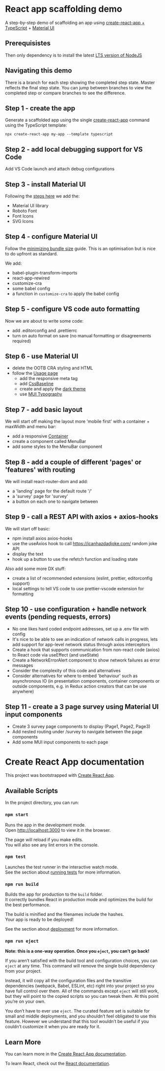# React app scaffolding demo

A step-by-step demo of scaffolding an app using [create-react-app + TypeScript](https://create-react-app.dev/docs/adding-typescript/#installation) + [Material UI](https://material-ui.com/)

## Prerequisistes

Then only dependency is to install the latest [LTS version of NodeJS](https://nodejs.org/en/download/)

## Navigating this demo

There is a branch for each step showing the completed step state. Master reflects the final step state. You can jump between branches to view the completed step or compare branches to see the difference.

## Step 1 - create the app

Generate a scaffolded app using the single [create-react-app](https://create-react-app.dev/) command using the TypeScript template:

```
npx create-react-app my-app --template typescript
```

## Step 2 - add local debugging support for VS Code

Add VS Code launch and attach debug configurations

## Step 3 - install Material UI

Following the [steps here](https://material-ui.com/getting-started/installation/) we add the:

- Material UI library
- Roboto Font
- Font Icons
- SVG Icons

## Step 4 - configure Material UI

Follow the [minimizing bundle size](https://material-ui.com/guides/minimizing-bundle-size/#when-and-how-to-use-tree-shaking) guide. This is an optimisation but is nice to do upfront as standard.

We add:

- babel-plugin-transform-imports
- react-app-rewired
- customize-cra
- some babel config
- a function in `customize-cra` to apply the babel config

## Step 5 - configure VS code auto formatting

Now we are about to write some code:

- add .editorconfig and .prettierrc
- turn on auto format on save (no manual formatting or disagreements required)

## Step 6 - use Material UI

- delete the OOTB CRA styling and HTML
- follow the [Usage page](https://material-ui.com/getting-started/usage/)
  - add the responsive meta tag
  - add [CssBaseline](https://material-ui.com/components/css-baseline/)
  - create and apply the [dark theme](https://material-ui.com/customization/theming/)
  - use [MUI Typography](https://material-ui.com/components/typography/)

## Step 7 - add basic layout

We will start off making the layout more 'mobile first' with a container + maxWidth and menu bar:

- add a responsive [Container](https://material-ui.com/components/container/)
- create a component called MenuBar
- add some styles to the MenuBar component

## Step 8 - add a couple of different 'pages' or 'features' with routing

We will install react-router-dom and add:

- a 'landing' page for the default route '/'
- a 'survey' page for 'survey'
- a button on each one to navigate between

## Step 9 - call a REST API with axios + axios-hooks

We will start off basic:

- npm install axios axios-hooks
- use the useAxios hook to call https://icanhazdadjoke.com/ random joke API
- display the text
- hook up a button to use the refetch function and loading state

Also add some more DX stuff:

- create a list of recommended extensions (eslint, prettier, editorconfig support)
- local settings to tell VS code to use prettier-vscode extension for formatting

## Step 10 - use configuration + handle network events (pending requests, errors)

- No one likes hard coded endpoint addresses, set up a .env file with config
- It's nice to be able to see an indication of network calls in progress, lets add support for app-level network status through axios interceptors
- Create a hook that supports communication from non-react code (axios) to React code via useEffect (and useState)
- Create a NetworkErrorAlert component to show network failures as error messages
- Consider the complexity of this code and alternatives
- Consider alternatives for where to embed 'behaviour' such as asynchronous IO (in presentation components, container components or outside components, e.g. in Redux action creators that can be use anywhere)

## Step 11 - create a 3 page survey using Material UI input components

- Create 3 survey page components to display (Page1, Page2, Page3)
- Add nested routing under /survey to navigate between the page components
- Add some MUI input components to each page

# Create React App documentation

This project was bootstrapped with [Create React App](https://github.com/facebook/create-react-app).

## Available Scripts

In the project directory, you can run:

### `npm start`

Runs the app in the development mode.<br />
Open [http://localhost:3000](http://localhost:3000) to view it in the browser.

The page will reload if you make edits.<br />
You will also see any lint errors in the console.

### `npm test`

Launches the test runner in the interactive watch mode.<br />
See the section about [running tests](https://facebook.github.io/create-react-app/docs/running-tests) for more information.

### `npm run build`

Builds the app for production to the `build` folder.<br />
It correctly bundles React in production mode and optimizes the build for the best performance.

The build is minified and the filenames include the hashes.<br />
Your app is ready to be deployed!

See the section about [deployment](https://facebook.github.io/create-react-app/docs/deployment) for more information.

### `npm run eject`

**Note: this is a one-way operation. Once you `eject`, you can’t go back!**

If you aren’t satisfied with the build tool and configuration choices, you can `eject` at any time. This command will remove the single build dependency from your project.

Instead, it will copy all the configuration files and the transitive dependencies (webpack, Babel, ESLint, etc) right into your project so you have full control over them. All of the commands except `eject` will still work, but they will point to the copied scripts so you can tweak them. At this point you’re on your own.

You don’t have to ever use `eject`. The curated feature set is suitable for small and middle deployments, and you shouldn’t feel obligated to use this feature. However we understand that this tool wouldn’t be useful if you couldn’t customize it when you are ready for it.

## Learn More

You can learn more in the [Create React App documentation](https://facebook.github.io/create-react-app/docs/getting-started).

To learn React, check out the [React documentation](https://reactjs.org/).
